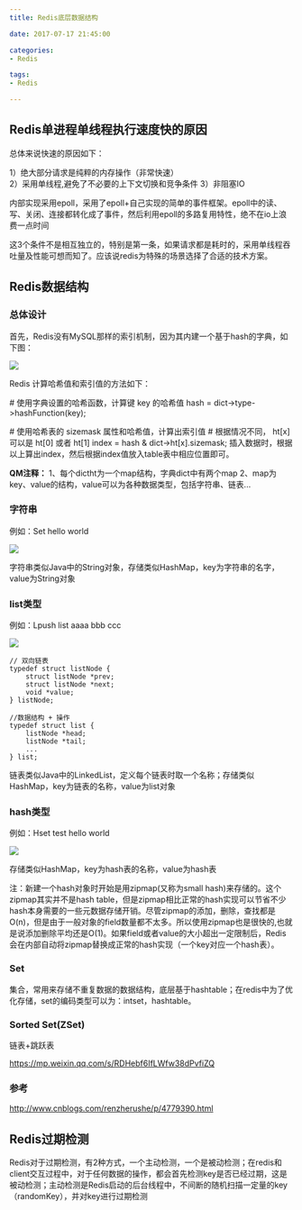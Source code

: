 ```yaml
---
title: Redis底层数据结构

date: 2017-07-17 21:45:00

categories:
- Redis

tags:
- Redis

---
```


## Redis单进程单线程执行速度快的原因

总体来说快速的原因如下：

1）绝大部分请求是纯粹的内存操作（非常快速）   
2）采用单线程,避免了不必要的上下文切换和竞争条件
3）非阻塞IO

内部实现采用epoll，采用了epoll+自己实现的简单的事件框架。epoll中的读、写、关闭、连接都转化成了事件，然后利用epoll的多路复用特性，绝不在io上浪费一点时间    

这3个条件不是相互独立的，特别是第一条，如果请求都是耗时的，采用单线程吞吐量及性能可想而知了。应该说redis为特殊的场景选择了合适的技术方案。

## Redis数据结构

### 总体设计

首先，Redis没有MySQL那样的索引机制，因为其内建一个基于hash的字典，如下图：

![](http://i.imgur.com/u4CAMEI.jpg)

Redis 计算哈希值和索引值的方法如下：

\# 使用字典设置的哈希函数，计算键 key 的哈希值
hash = dict->type->hashFunction(key);

\# 使用哈希表的 sizemask 属性和哈希值，计算出索引值
\# 根据情况不同， ht[x] 可以是 ht[0] 或者 ht[1]
index = hash & dict->ht[x].sizemask;
插入数据时，根据以上算出index，然后根据index值放入table表中相应位置即可。

**QM注释：**
1、每个dictht为一个map结构，字典dict中有两个map
2、map为key、value的结构，value可以为各种数据类型，包括字符串、链表...

### 字符串

例如：Set hello world 

![](http://i.imgur.com/cb0jdYP.png)

字符串类似Java中的String对象，存储类似HashMap，key为字符串的名字，value为String对象

### list类型

例如：Lpush list aaaa bbb ccc

![](http://i.imgur.com/kGPk6LE.png)

	// 双向链表
	typedef struct listNode {
	    struct listNode *prev;
	    struct listNode *next;
	    void *value;
	} listNode;
	
	//数据结构 + 操作
	typedef struct list {
	    listNode *head;
	    listNode *tail;
		...
	} list;

链表类似Java中的LinkedList，定义每个链表时取一个名称；存储类似HashMap，key为链表的名称，value为list对象

### hash类型

例如：Hset test hello world

![](http://i.imgur.com/udIIoGc.png)

存储类似HashMap，key为hash表的名称，value为hash表

注：新建一个hash对象时开始是用zipmap(又称为small hash)来存储的。这个zipmap其实并不是hash table，但是zipmap相比正常的hash实现可以节省不少hash本身需要的一些元数据存储开销。尽管zipmap的添加，删除，查找都是O(n)，但是由于一般对象的field数量都不太多。所以使用zipmap也是很快的,也就是说添加删除平均还是O(1)。如果field或者value的大小超出一定限制后，Redis会在内部自动将zipmap替换成正常的hash实现（一个key对应一个hash表）。

### Set

集合，常用来存储不重复数据的数据结构，底层基于hashtable；在redis中为了优化存储，set的编码类型可以为：intset，hashtable。

### Sorted Set(ZSet)

链表+跳跃表

https://mp.weixin.qq.com/s/RDHebf6IfLWfw38dPvfiZQ

### 参考

http://www.cnblogs.com/renzherushe/p/4779390.html

## Redis过期检测

Redis对于过期检测，有2种方式，一个主动检测，一个是被动检测；在redis和client交互过程中，对于任何数据的操作，都会首先检测key是否已经过期，这是被动检测；主动检测是Redis启动的后台线程中，不间断的随机扫描一定量的key（randomKey），并对key进行过期检测
